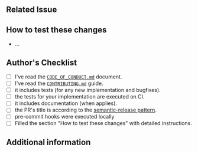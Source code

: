 <!-- Describe what this PR aims to resolve. E.g. This PR aims to ...  -->

<!-- Which issue this PR aims to resolve or fix. E.g. This PR resolves #... -->

## Related Issue

<!-- If your PR refers to a related issue, link it here. -->

## How to test these changes

<!-- Example:

* create a new dev database with make dev-prepare-db DB_TYPE="sqlite"
* login with user user0 and password user0
* ...
-->

* ...

## Author's Checklist

- [ ] I've read the [`CODE_OF_CONDUCT.md`](https://github.com/inlyse/inlyse-python/blob/master/CODE_OF_CONDUCT.md) document.
- [ ] I've read the [`CONTRIBUTING.md`](https://github.com/inlyse/inlyse-python/blob/master/CONTRIBUTING.md) guide.
- [ ] it includes tests (for any new implementation and bugfixes).
- [ ] the tests for your implementation are executed on CI.
- [ ] it includes documentation (when applies).
- [ ] the PR's title is according to the [semantic-release pattern][semantic-release-message].
- [ ] pre-commit hooks were executed locally
- [ ] Filled the section "How to test these changes" with detailed instructions.

## Additional information
<!-- Add any other extra information that would help to understand the changes proposed by the PR -->

[semantic-release-message]: https://github.com/semantic-release/semantic-release/blob/master/README.md#commit-message-format "Semantic Release Commit Message Format"
